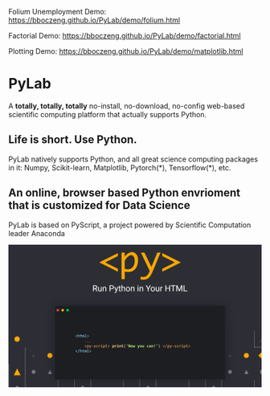 Folium Unemployment Demo:
https://bboczeng.github.io/PyLab/demo/folium.html

Factorial Demo:
https://bboczeng.github.io/PyLab/demo/factorial.html

Plotting Demo:
https://bboczeng.github.io/PyLab/demo/matplotlib.html

# PyLab
A **totally, totally, totally** no-install, no-download, no-config web-based scientific computing platform that actually supports Python. 

## Life is short. Use Python. 
PyLab natively supports Python, and all great science computing packages in it: Numpy, Scikit-learn, Matplotlib, Pytorch(\*), Tensorflow(\*), etc. 

## An online, browser based Python envrioment that is customized for Data Science 
PyLab is based on PyScript, a project powered by Scientific Computation leader Anaconda 

![](imgs/pyscript.png)
